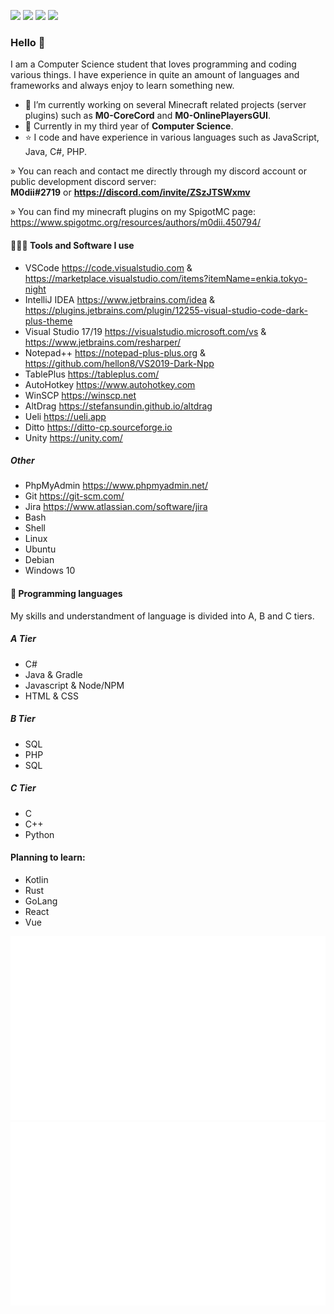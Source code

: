 <img src="https://badges.pufler.dev/visits/M0diis/M0diis"> <img src="https://badges.pufler.dev/repos/M0diis"> <img src="https://badges.pufler.dev/gists/M0diis"> <img src="https://badges.pufler.dev/commits/yearly/M0diis">

### Hello 👋

I am a Computer Science student that loves programming and coding various things.
I have experience in quite an amount of languages and frameworks and always enjoy to learn something new.

- 🔭 I’m currently working on several Minecraft related projects (server plugins) such as **M0-CoreCord** and **M0-OnlinePlayersGUI**.
- 🌱 Currently in my third year of **Computer Science**.
- ⭐ I code and have experience in various languages such as JavaScript, Java, C#, PHP.

» You can reach and contact me directly through my discord account or public development discord server:  
**M0dii#2719** or **https://discord.com/invite/ZSzJTSWxmv**

» You can find my minecraft plugins on my SpigotMC page:  
https://www.spigotmc.org/resources/authors/m0dii.450794/

#### 👨🏻‍💻 Tools and Software I use

- VSCode https://code.visualstudio.com & https://marketplace.visualstudio.com/items?itemName=enkia.tokyo-night
- IntelliJ IDEA https://www.jetbrains.com/idea & https://plugins.jetbrains.com/plugin/12255-visual-studio-code-dark-plus-theme
- Visual Studio 17/19 https://visualstudio.microsoft.com/vs & https://www.jetbrains.com/resharper/
- Notepad++ https://notepad-plus-plus.org & https://github.com/hellon8/VS2019-Dark-Npp
- TablePlus https://tableplus.com/
- AutoHotkey https://www.autohotkey.com
- WinSCP https://winscp.net
- AltDrag https://stefansundin.github.io/altdrag
- Ueli https://ueli.app
- Ditto https://ditto-cp.sourceforge.io
- Unity https://unity.com/

##### Other

- PhpMyAdmin https://www.phpmyadmin.net/
- Git https://git-scm.com/
- Jira https://www.atlassian.com/software/jira
- Bash 
- Shell
- Linux
- Ubuntu
- Debian
- Windows 10

#### 🧩 Programming languages

My skills and understandment of language is divided into A, B and C tiers.

##### A Tier
- C#
- Java & Gradle
- Javascript & Node/NPM
- HTML & CSS

##### B Tier
- SQL
- PHP
- SQL

##### C Tier
- C
- C++
- Python

#### Planning to learn:
- Kotlin
- Rust
- GoLang
- React
- Vue

<p class="center">
<img src="https://raw.githubusercontent.com/M0diis/M0diis/52b82ca54e7c71eb1081f3e9a8abd10357022a98/generated/overview.svg"><img src="https://raw.githubusercontent.com/M0diis/M0diis/52b82ca54e7c71eb1081f3e9a8abd10357022a98/generated/languages.svg">
</p>
